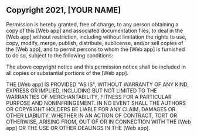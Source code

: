 ## Copyright 2021, [YOUR NAME]

Permission is hereby granted, free of charge, to any person obtaining a copy of this [Web app] and associated documentation files, to deal in the [Web app] without restriction, including without limitation the rights to use, copy, modify, merge, publish, distribute, sublicense, and/or sell copies of the [Web app], and to permit persons to whom the [Web app] is furnished to do so, subject to the following conditions:

The above copyright notice and this permission notice shall be included in all copies or substantial portions of the [Web app].

THE [Web app] IS PROVIDED "AS IS", WITHOUT WARRANTY OF ANY KIND, EXPRESS OR IMPLIED, INCLUDING BUT NOT LIMITED TO THE WARRANTIES OF MERCHANTABILITY, FITNESS FOR A PARTICULAR PURPOSE AND NONINFRINGEMENT. IN NO EVENT SHALL THE AUTHORS OR COPYRIGHT HOLDERS BE LIABLE FOR ANY CLAIM, DAMAGES OR OTHER LIABILITY, WHETHER IN AN ACTION OF CONTRACT, TORT OR OTHERWISE, ARISING FROM, OUT OF OR IN CONNECTION WITH THE [Web app] OR THE USE OR OTHER DEALINGS IN THE [Web app].
